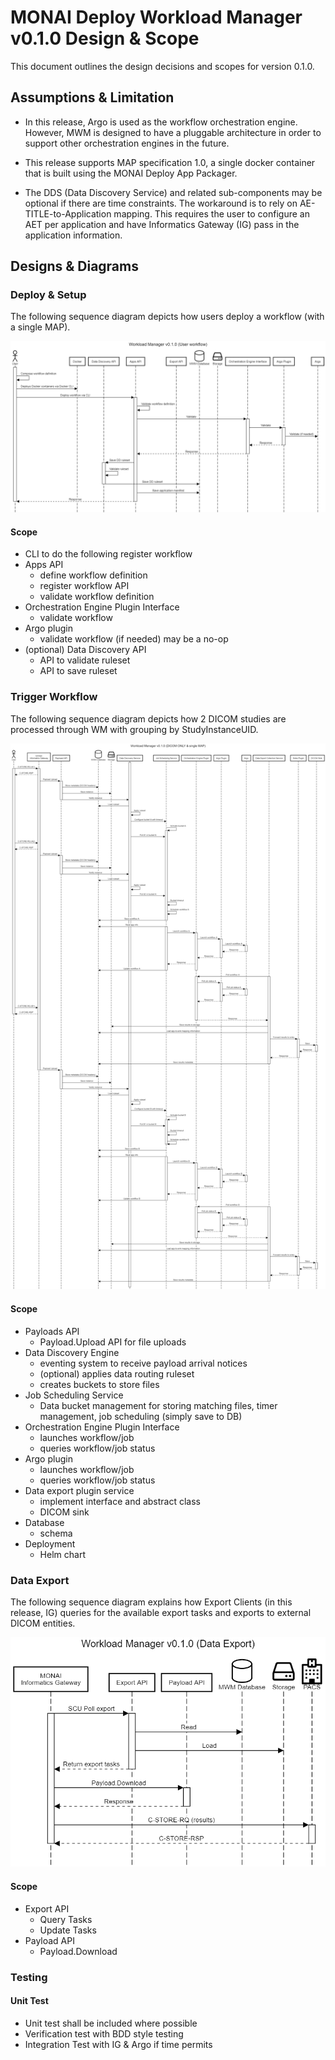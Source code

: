 # MONAI Deploy Workload Manager v0.1.0 Design & Scope

This document outlines the design decisions and scopes for version 0.1.0.

## Assumptions & Limitation

- In this release, Argo is used as the workflow orchestration engine. However, MWM is designed to have a pluggable architecture in order to support other orchestration engines in the future.

- This release supports MAP specification 1.0, a single docker container that is built using the MONAI Deploy App Packager.

- The DDS (Data Discovery Service) and related sub-components may be optional if there are time constraints.  The workaround is to rely on AE-TITLE-to-Application mapping.  This requires the user to configure an AET per application and have Informatics Gateway (IG) pass in the application information.

## Designs & Diagrams


### Deploy & Setup

The following sequence diagram depicts how users deploy a workflow (with a single MAP).

![Deploy & Setup](./static/v001/user-workflow.png)

#### Scope

- CLI to do the following register workflow
- Apps API
    - define workflow definition
    - register workflow API
    - validate workflow definition
- Orchestration Engine Plugin Interface
    - validate workflow
- Argo plugin 
    - validate workflow (if needed) may be a no-op
- (optional) Data Discovery API 
  - API to validate ruleset
  - API to save ruleset


### Trigger Workflow

The following sequence diagram depicts how 2 DICOM studies are processed through WM with grouping by StudyInstanceUID.

![Trigger Workflow](./static/v001/trigger-workflow.png)

#### Scope

- Payloads API
    - Payload.Upload API for file uploads
- Data Discovery Engine
    - eventing system to receive payload arrival notices
    - (optional) applies data routing ruleset
    - creates buckets to store files
- Job Scheduling Service
    - Data bucket management for storing matching files, timer management, job scheduling (simply save to DB)
- Orchestration Engine Plugin Interface
    - launches workflow/job
    - queries workflow/job status
- Argo plugin
    - launches workflow/job
    - queries workflow/job status
- Data export plugin service
    - implement interface and abstract class
    - DICOM sink
- Database
    - schema
- Deployment
    - Helm chart


### Data Export

The following sequence diagram explains how Export Clients (in this release, IG) queries for the available export tasks and exports to external DICOM entities.

![Data Export](./static/v001/data-export.png)

#### Scope

- Export API
  - Query Tasks
  - Update Tasks
- Payload API
  - Payload.Download


### Testing

#### Unit Test

- Unit test shall be included where possible
- Verification test with BDD style testing
- Integration Test with IG & Argo if time permits
